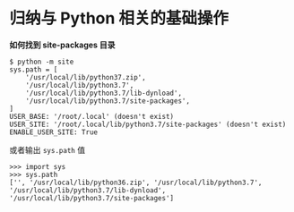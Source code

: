 # 归纳与 Python 相关的基础操作

**如何找到 site-packages 目录**

```shell
$ python -m site
sys.path = [
    '/usr/local/lib/python37.zip',
    '/usr/local/lib/python3.7',
    '/usr/local/lib/python3.7/lib-dynload',
    '/usr/local/lib/python3.7/site-packages',
]
USER_BASE: '/root/.local' (doesn't exist)
USER_SITE: '/root/.local/lib/python3.7/site-packages' (doesn't exist)
ENABLE_USER_SITE: True
```

或者输出 `sys.path` 值

```jupyter
>>> import sys
>>> sys.path
['', '/usr/local/lib/python36.zip', '/usr/local/lib/python3.7', '/usr/local/lib/python3.7/lib-dynload', '/usr/local/lib/python3.7/site-packages']
```